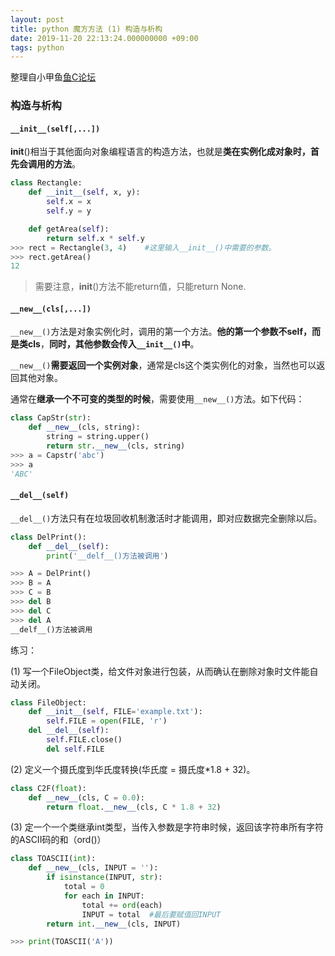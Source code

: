 ```yaml
---
layout: post
title: python 魔方方法 (1) 构造与析构
date: 2019-11-20 22:13:24.000000000 +09:00
tags: python
---
```

整理自小甲鱼[鱼C论坛](https://fishc.com.cn/)
### 构造与析构

#### `__init__(self[,...])`

 __init__()相当于其他面向对象编程语言的构造方法，也就是**类在实例化成对象时，首先会调用的方法**。

```python
class Rectangle:
    def __init__(self, x, y):
        self.x = x
        self.y = y

    def getArea(self):
        return self.x * self.y
>>> rect = Rectangle(3, 4)    #这里输入__init__()中需要的参数。
>>> rect.getArea()
12
```

> 需要注意，__init__()方法不能return值，只能return None.

#### `__new__(cls[,...])`

 `__new__()`方法是对象实例化时，调用的第一个方法。**他的第一个参数不self，而是类cls**，**同时，其他参数会传入`__init__()`中**。

 `__new__()`**需要返回一个实例对象**，通常是cls这个类实例化的对象，当然也可以返回其他对象。

 通常在**继承一个不可变的类型的时候**，需要使用`__new__()`方法。如下代码：

```python
class CapStr(str):
    def __new__(cls, string):
        string = string.upper()
        return str.__new__(cls, string)
>>> a = Capstr('abc')
>>> a
'ABC'
```
#### `__del__(self)`

  `__del__()`方法只有在垃圾回收机制激活时才能调用，即对应数据完全删除以后。

```python
class DelPrint():
    def __del__(self):
        print('__delf__()方法被调用')

>>> A = DelPrint()
>>> B = A
>>> C = B
>>> del B
>>> del C
>>> del A
__delf__()方法被调用
```

练习：

(1) 写一个FileObject类，给文件对象进行包装，从而确认在删除对象时文件能自动关闭。

```python
class FileObject:
    def __init__(self, FILE='example.txt'):
        self.FILE = open(FILE, 'r')
    del __del__(self):
        self.FILE.close()
        del self.FILE
```


(2) 定义一个摄氏度到华氏度转换(华氏度 = 摄氏度\*1.8 + 32)。

```python
class C2F(float):
    def __new__(cls, C = 0.0):
        return float.__new__(cls, C * 1.8 + 32)
```

(3) 定一个一个类继承int类型，当传入参数是字符串时候，返回该字符串所有字符的ASCII码的和（ord()）

```python
class TOASCII(int):
    def __new__(cls, INPUT = ''):
        if isinstance(INPUT, str):
            total = 0
            for each in INPUT:
                total += ord(each)
                INPUT = total  #最后要赋值回INPUT
        return int.__new__(cls, INPUT)

>>> print(TOASCII('A'))
```

